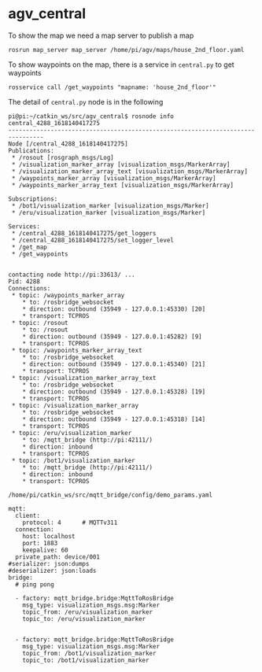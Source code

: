# agv_central


To show the map we need a map server to publish a map

```rosrun map_server map_server /home/pi/agv/maps/house_2nd_floor.yaml```


To show waypoints on the map, there is a service in ```central.py``` to get waypoints

```rosservice call /get_waypoints "mapname: 'house_2nd_floor'"```

The detail of ```central.py``` node is in the following


```
pi@pi:~/catkin_ws/src/agv_central$ rosnode info central_4288_1618140417275
--------------------------------------------------------------------------------
Node [/central_4288_1618140417275]
Publications: 
 * /rosout [rosgraph_msgs/Log]
 * /visualization_marker_array [visualization_msgs/MarkerArray]
 * /visualization_marker_array_text [visualization_msgs/MarkerArray]
 * /waypoints_marker_array [visualization_msgs/MarkerArray]
 * /waypoints_marker_array_text [visualization_msgs/MarkerArray]

Subscriptions: 
 * /bot1/visualization_marker [visualization_msgs/Marker]
 * /eru/visualization_marker [visualization_msgs/Marker]

Services: 
 * /central_4288_1618140417275/get_loggers
 * /central_4288_1618140417275/set_logger_level
 * /get_map
 * /get_waypoints


contacting node http://pi:33613/ ...
Pid: 4288
Connections:
 * topic: /waypoints_marker_array
    * to: /rosbridge_websocket
    * direction: outbound (35949 - 127.0.0.1:45330) [20]
    * transport: TCPROS
 * topic: /rosout
    * to: /rosout
    * direction: outbound (35949 - 127.0.0.1:45282) [9]
    * transport: TCPROS
 * topic: /waypoints_marker_array_text
    * to: /rosbridge_websocket
    * direction: outbound (35949 - 127.0.0.1:45340) [21]
    * transport: TCPROS
 * topic: /visualization_marker_array_text
    * to: /rosbridge_websocket
    * direction: outbound (35949 - 127.0.0.1:45328) [19]
    * transport: TCPROS
 * topic: /visualization_marker_array
    * to: /rosbridge_websocket
    * direction: outbound (35949 - 127.0.0.1:45318) [14]
    * transport: TCPROS
 * topic: /eru/visualization_marker
    * to: /mqtt_bridge (http://pi:42111/)
    * direction: inbound
    * transport: TCPROS
 * topic: /bot1/visualization_marker
    * to: /mqtt_bridge (http://pi:42111/)
    * direction: inbound
    * transport: TCPROS

```


```/home/pi/catkin_ws/src/mqtt_bridge/config/demo_params.yaml```


```
mqtt:
  client:
    protocol: 4      # MQTTv311
  connection:
    host: localhost
    port: 1883
    keepalive: 60
  private_path: device/001
#serializer: json:dumps
#deserializer: json:loads
bridge:
  # ping pong

  - factory: mqtt_bridge.bridge:MqttToRosBridge
    msg_type: visualization_msgs.msg:Marker
    topic_from: /eru/visualization_marker
    topic_to: /eru/visualization_marker


  - factory: mqtt_bridge.bridge:MqttToRosBridge
    msg_type: visualization_msgs.msg:Marker
    topic_from: /bot1/visualization_marker
    topic_to: /bot1/visualization_marker

```

